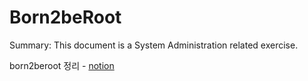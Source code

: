 # Born2beRoot
Summary: This document is a System Administration related exercise.

born2beroot 정리 - [notion](https://mher9804.notion.site/Born2beroot-b890cfe216f84b549d68a9fec5cf89e9)
